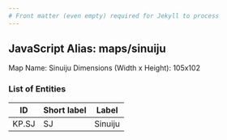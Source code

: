 ```yaml
---
# Front matter (even empty) required for Jekyll to process
---
```


## JavaScript Alias: maps/sinuiju

Map Name: Sinuiju
Dimensions (Width x Height): 105x102





### List of Entities

ID | Short label | Label
---|---|---|
KP.SJ|SJ|Sinuiju

